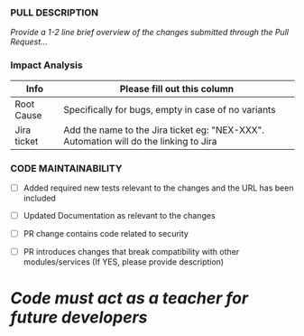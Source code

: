 <!---
  SPDX-FileCopyrightText: (C) 2025 Intel Corporation
  SPDX-License-Identifier: Apache-2.0

  ------------------------------------------------------

  Author Mandatory (to be filled by PR Author/Submitter)
  ------------------------------------------------------

  - Developer who submits the Pull Request for merge is required to mark the checklist below as applicable for the PR changes submitted.
  - Those checklist items which are not marked are considered as not applicable for the PR change.
-->

### PULL DESCRIPTION

_Provide a 1-2 line brief overview of the changes submitted through the Pull Request..._


### Impact Analysis

| Info | Please fill out this column |
| ------ | ----------- |
| Root Cause | Specifically for bugs, empty in case of no variants |
| Jira ticket | Add the name to the Jira ticket eg: "NEX-XXX". Automation will do the linking to Jira |


### CODE MAINTAINABILITY

- [ ] Added required new tests relevant to the changes and the URL has been included
- [ ] Updated Documentation as relevant to the changes
- [ ] PR change contains code related to security
- [ ] PR introduces changes that break compatibility with other modules/services (If YES, please provide description)


# _Code must act as a teacher for future developers_
